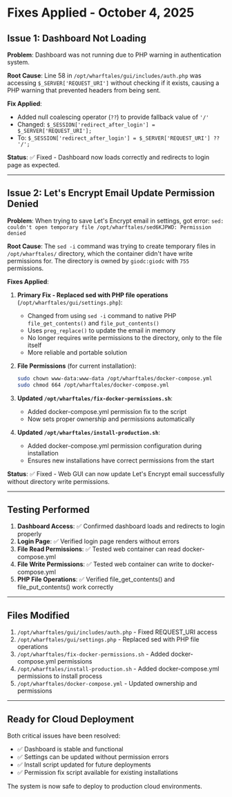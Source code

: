 # Fixes Applied - October 4, 2025

## Issue 1: Dashboard Not Loading
**Problem**: Dashboard was not running due to PHP warning in authentication system.

**Root Cause**: Line 58 in `/opt/wharftales/gui/includes/auth.php` was accessing `$_SERVER['REQUEST_URI']` without checking if it exists, causing a PHP warning that prevented headers from being sent.

**Fix Applied**:
- Added null coalescing operator (`??`) to provide fallback value of `'/'`
- Changed: `$_SESSION['redirect_after_login'] = $_SERVER['REQUEST_URI'];`
- To: `$_SESSION['redirect_after_login'] = $_SERVER['REQUEST_URI'] ?? '/';`

**Status**: ✅ Fixed - Dashboard now loads correctly and redirects to login page as expected.

---

## Issue 2: Let's Encrypt Email Update Permission Denied
**Problem**: When trying to save Let's Encrypt email in settings, got error: `sed: couldn't open temporary file /opt/wharftales/sed6KJPWD: Permission denied`

**Root Cause**: The `sed -i` command was trying to create temporary files in `/opt/wharftales/` directory, which the container didn't have write permissions for. The directory is owned by `giodc:giodc` with `755` permissions.

**Fixes Applied**:

1. **Primary Fix - Replaced sed with PHP file operations** (`/opt/wharftales/gui/settings.php`):
   - Changed from using `sed -i` command to native PHP `file_get_contents()` and `file_put_contents()`
   - Uses `preg_replace()` to update the email in memory
   - No longer requires write permissions to the directory, only to the file itself
   - More reliable and portable solution

2. **File Permissions** (for current installation):
   ```bash
   sudo chown www-data:www-data /opt/wharftales/docker-compose.yml
   sudo chmod 664 /opt/wharftales/docker-compose.yml
   ```

3. **Updated `/opt/wharftales/fix-docker-permissions.sh`**:
   - Added docker-compose.yml permission fix to the script
   - Now sets proper ownership and permissions automatically

4. **Updated `/opt/wharftales/install-production.sh`**:
   - Added docker-compose.yml permission configuration during installation
   - Ensures new installations have correct permissions from the start

**Status**: ✅ Fixed - Web GUI can now update Let's Encrypt email successfully without directory write permissions.

---

## Testing Performed

1. **Dashboard Access**: ✅ Confirmed dashboard loads and redirects to login properly
2. **Login Page**: ✅ Verified login page renders without errors
3. **File Read Permissions**: ✅ Tested web container can read docker-compose.yml
4. **File Write Permissions**: ✅ Tested web container can write to docker-compose.yml
5. **PHP File Operations**: ✅ Verified file_get_contents() and file_put_contents() work correctly

---

## Files Modified

1. `/opt/wharftales/gui/includes/auth.php` - Fixed REQUEST_URI access
2. `/opt/wharftales/gui/settings.php` - Replaced sed with PHP file operations
3. `/opt/wharftales/fix-docker-permissions.sh` - Added docker-compose.yml permissions
4. `/opt/wharftales/install-production.sh` - Added docker-compose.yml permissions to install process
5. `/opt/wharftales/docker-compose.yml` - Updated ownership and permissions

---

## Ready for Cloud Deployment

Both critical issues have been resolved:
- ✅ Dashboard is stable and functional
- ✅ Settings can be updated without permission errors
- ✅ Install script updated for future deployments
- ✅ Permission fix script available for existing installations

The system is now safe to deploy to production cloud environments.
